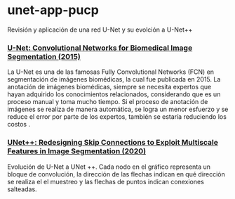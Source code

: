 # unet-app-pucp

Revisión y aplicación de una red U-Net y su evolción a U-Net++

### [U-Net: Convolutional Networks for Biomedical Image Segmentation (2015)](https://arxiv.org/abs/1505.04597)

La U-Net es una de las famosas Fully Convolutional Networks (FCN) en segmentación de imágenes biomédicas, la cual fue publicada en 2015. 
La anotación de imágenes biomédicas, siempre se necesita expertos que hayan adquirido los conocimientos relacionados, considerando que es un proceso manual y toma mucho tiempo.
Si el proceso de anotación de imágenes se realiza de manera automática, se logra un menor esfuerzo y se reduce el error por parte de los expertos, también se estaría reduciendo los costos .

### [UNet++: Redesigning Skip Connections to Exploit Multiscale Features in Image Segmentation (2020)](https://arxiv.org/abs/1912.05074)

Evolución de U-Net a UNet ++. Cada nodo en el gráfico representa un bloque de convolución, la dirección de las flechas indican en qué dirección se realiza el el muestreo y las flechas de puntos indican conexiones salteadas.

